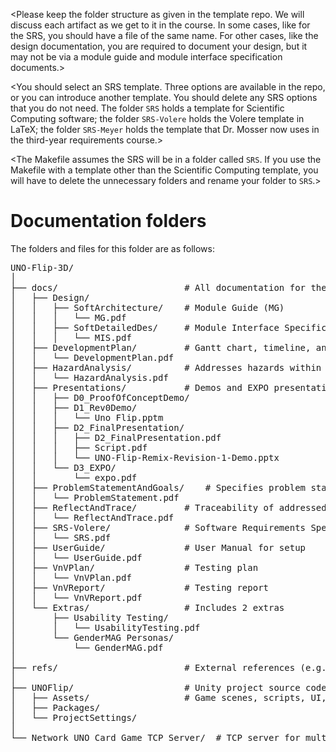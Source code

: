 <Please keep the folder structure as given in the template repo. We will discuss each artifact as we get to it in the course. In some cases, like for the SRS, you should have a file of the same name. For other cases, like the design documentation, you are required to document your design, but it may not be via a module guide and module interface specification documents.>

<The files and folders have been set-up with tex files that have external links so that cross-referencing is possible between documents.>

<The tex files use Common.tex so that they can share definitions.>

<The files use Comments.tex so that the comments package can be used to embed comments into the generated PDF. Comments can be set to false so that they do not appear.>

<None of the files are complete templates. You will need to add extra information. They are just intended to be a starting point.>

<You should select an SRS template. Three options are available in the repo, or you can introduce another template. You should delete any SRS options that you do not need. The folder `SRS` holds a template for Scientific Computing software; the folder `SRS-Volere` holds the Volere template in LaTeX; the folder `SRS-Meyer` holds the template that Dr. Mosser now uses in the third-year requirements course.>

<The Makefile assumes the SRS will be in a folder called `SRS`. If you use the Makefile with a template other than the Scientific Computing template, you will have to delete the unnecessary folders and rename your folder to `SRS`.>

# Documentation folders

The folders and files for this folder are as follows:

<pre>
UNO-Flip-3D/
│
├── docs/                        # All documentation for the project
│   ├── Design/
│   │   ├── SoftArchitecture/    # Module Guide (MG)
│   │   │   └── MG.pdf
│   │   ├── SoftDetailedDes/     # Module Interface Specification (MIS)
│   │   │   └── MIS.pdf
│   ├── DevelopmentPlan/         # Gantt chart, timeline, and task breakdown
│   │   └── DevelopmentPlan.pdf
│   ├── HazardAnalysis/          # Addresses hazards within the scope of the project
│   │   └── HazardAnalysis.pdf
│   ├── Presentations/           # Demos and EXPO presentation materials
│   │   ├── D0_ProofOfConceptDemo/
│   │   ├── D1_Rev0Demo/
│   │   │   └── Uno Flip.pptm
│   │   ├── D2_FinalPresentation/
│   │   │   ├── D2_FinalPresentation.pdf
│   │   │   ├── Script.pdf
│   │   │   └── UNO-Flip-Remix-Revision-1-Demo.pptx
│   │   └── D3_EXPO/
│   │       └── expo.pdf
│   ├── ProblemStatementAndGoals/    # Specifies problem statement and goals of project
│   │   └── ProblemStatement.pdf
│   ├── ReflectAndTrace/         # Traceability of addressed feedback
│   │   └── ReflectAndTrace.pdf
│   ├── SRS-Volere/              # Software Requirements Specification
│   │   └── SRS.pdf
│   ├── UserGuide/               # User Manual for setup
│   │   └── UserGuide.pdf
│   ├── VnVPlan/                 # Testing plan
│   │   └── VnVPlan.pdf
│   ├── VnVReport/               # Testing report
│   │   └── VnVReport.pdf
│   └── Extras/                  # Includes 2 extras
│       ├── Usability Testing/
│       │   └── UsabilityTesting.pdf
│       └── GenderMAG Personas/
│           └── GenderMAG.pdf
│
├── refs/                        # External references (e.g., UNO rules, research)
│
├── UNOFlip/                     # Unity project source code
│   ├── Assets/                  # Game scenes, scripts, UI, and prefabs
│   ├── Packages/
│   └── ProjectSettings/
│
└── Network UNO Card Game TCP Server/  # TCP server for multiplayer game sessions
</pre>
